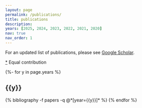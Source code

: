 ```yaml
---
layout: page
permalink: /publications/
title: publications
description:
years: [2025, 2024, 2023, 2022, 2021, 2020]
nav: true
nav_order: 1
---
```

For an updated list of publications, please see <a href='https://scholar.google.com/citations?user=ZNsw8ZUAAAAJ&hl=es'>Google Scholar</a>.

[\*]() Equal contribution
<!-- _pages/publications.md -->
<div class="publications">

{%- for y in page.years %}
  <h2 class="year">{{y}}</h2>
  {% bibliography -f papers -q @*[year={{y}}]* %}
{% endfor %}

</div>
